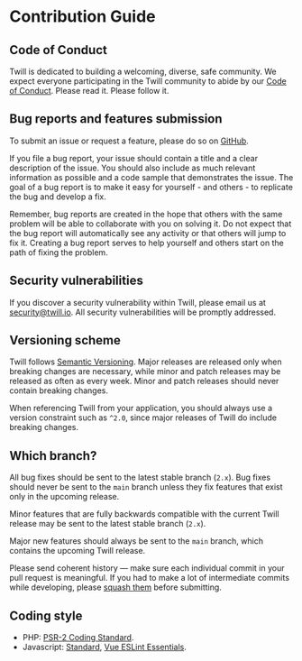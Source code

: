 # Contribution Guide

## Code of Conduct

Twill is dedicated to building a welcoming, diverse, safe community. We expect everyone participating in the Twill community to abide by our [Code of Conduct](https://github.com/area17/twill/blob/main/CODE_OF_CONDUCT.md). Please read it. Please follow it.

## Bug reports and features submission

To submit an issue or request a feature, please do so on [GitHub](https://github.com/area17/twill/issues).

If you file a bug report, your issue should contain a title and a clear description of the issue. You should also include as much relevant information as possible and a code sample that demonstrates the issue. The goal of a bug report is to make it easy for yourself - and others - to replicate the bug and develop a fix.

Remember, bug reports are created in the hope that others with the same problem will be able to collaborate with you on solving it. Do not expect that the bug report will automatically see any activity or that others will jump to fix it. Creating a bug report serves to help yourself and others start on the path of fixing the problem.

## Security vulnerabilities

If you discover a security vulnerability within Twill, please email us at [security@twill.io](mailto:security@twill.io). All security vulnerabilities will be promptly addressed.

## Versioning scheme

Twill follows [Semantic Versioning](https://semver.org/). Major releases are released only when breaking changes are necessary, while minor and patch releases may be released as often as every week. Minor and patch releases should never contain breaking changes.

When referencing Twill from your application, you should always use a version constraint such as `^2.0`, since major releases of Twill do include breaking changes.

## Which branch?

All bug fixes should be sent to the latest stable branch (`2.x`). Bug fixes should never be sent to the `main` branch unless they fix features that exist only in the upcoming release.

Minor features that are fully backwards compatible with the current Twill release may be sent to the latest stable branch (`2.x`).

Major new features should always be sent to the `main` branch, which contains the upcoming Twill release.

Please send coherent history — make sure each individual commit in your pull request is meaningful. If you had to make a lot of intermediate commits while developing, please [squash them](http://www.git-scm.com/book/en/v2/Git-Tools-Rewriting-History#Changing-Multiple-Commit-Messages) before submitting.

## Coding style

- PHP: [PSR-2 Coding Standard](https://github.com/php-fig/fig-standards/blob/master/accepted/PSR-2-coding-style-guide.md).
- Javascript: [Standard](https://standardjs.com/), [Vue ESLint Essentials](https://github.com/vuejs/eslint-plugin-vue).
